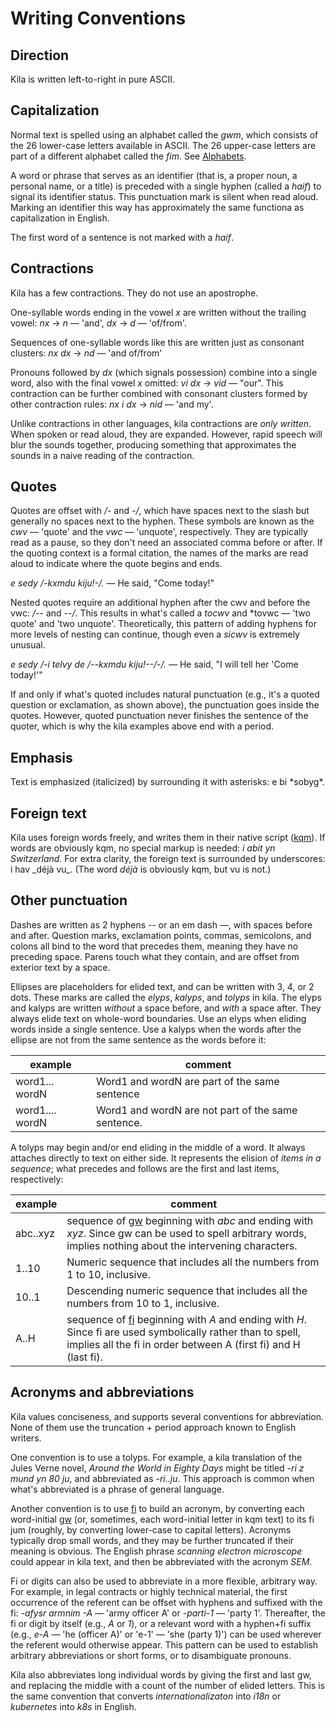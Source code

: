 # Writing Conventions

## Direction
Kila is written left-to-right in pure ASCII.

## Capitalization
Normal text is spelled using an alphabet called the *gwm*, which consists of the 26 lower-case letters available in ASCII. The 26 upper-case letters are part of a different alphabet called the *fim*. See [Alphabets](alphabets.md).

A word or phrase that serves as an identifier (that is, a proper noun, a personal name, or a title) is preceded with a single hyphen (called a *haif*) to signal its identifier status. This punctuation mark is silent when read aloud. Marking an identifier this way has approximately the same functiona as capitalization in English.

The first word of a sentence is not marked with a *haif*. 

## Contractions
Kila has a few contractions. They do not use an apostrophe.

One-syllable words ending in the vowel *x* are written without the trailing vowel: *nx* &rarr; *n* &mdash; 'and', *dx* &rarr; *d* &mdash; 'of/from'.

Sequences of one-syllable words like this are written just as consonant clusters: *nx dx* &rarr; *nd* &mdash; 'and of/from'

Pronouns followed by *dx* (which signals possession) combine into a single word, also with the final vowel *x* omitted: *vi dx* &rarr; *vid* &mdash; "our". This contraction can be further combined with consonant clusters formed by other contraction rules: *nx i dx* &rarr; *nid* &mdash; 'and my'.

Unlike contractions in other languages, kila contractions are *only written*. When spoken or read aloud, they are expanded. However, rapid speech will blur the sounds together, producing something that approximates the sounds in a naive reading of the contraction.

## Quotes
Quotes are offset with */-* and *-/*, which have spaces next to the slash but generally no spaces next to the hyphen. These symbols are known as the *cwv* &mdash; 'quote' and the *vwc* &mdash; 'unquote', respectively. They are typically read as a pause, so they don't need an associated comma before or after. If the quoting context is a formal citation, the names of the marks are read aloud to indicate where the quote begins and ends. 

*e sedy /-kxmdu kiju!-/.* &mdash; He said, "Come today!"

Nested quotes require an additional hyphen after the cwv and before the vwc: */--* and *--/*. This results in what's called a *tocwv* and *tovwc &mdash; 'two quote' and 'two unquote'. Theoretically, this pattern of adding hyphens for more levels of nesting can continue, though even a *sicwv* is extremely unusual.

*e sedy /-i telvy de /--kxmdu kiju!--/-/.* &mdash; He said, "I will tell her 'Come today!'"

If and only if what's quoted includes natural punctuation (e.g., it's a quoted question or exclamation, as shown above), the punctuation goes inside the quotes. However, quoted punctuation never finishes the sentence of the quoter, which is why the kila examples above end with a period.

## Emphasis
Text is emphasized (italicized) by surrounding it with asterisks: e bi \*sobyg\*.

## Foreign text
Kila uses foreign words freely, and writes them in their native script ([kqm](alphabets.md#kqm)). If words are obviously kqm, no special markup is needed: *i abit yn Switzerland*. For extra clarity, the foreign text is surrounded by underscores: i hav \_déjà vu\_. (The word *déjà* is obviously kqm, but vu is not.) 

## Other punctuation
Dashes are written as 2 hyphens -- or an em dash &mdash;, with spaces before and after. Question marks, exclamation points, commas, semicolons, and colons all bind to the word that precedes them, meaning they have no preceding space. Parens touch what they contain, and are offset from exterior text by a space.

Ellipses are placeholders for elided text, and can be written with 3, 4, or 2 dots. These marks are called the *elyps*, *kalyps*, and *tolyps* in kila. The elyps and kalyps are written *without* a space before, and *with* a space after. They always elide text on whole-word boundaries. Use an elyps when eliding words inside a single sentence. Use a kalyps when the words after the ellipse are not from the same sentence as the words before it:

example | comment
--- | ---
word1... wordN | Word1 and wordN are part of the same sentence
word1.... wordN | Word1 and wordN are not part of the same sentence.

A tolyps may begin and/or end eliding in the middle of a word. It always attaches directly to text on either side. It represents the elision of *items in a sequence*; what precedes and follows are the first and last items, respectively:

example | comment
--- | ---
abc..xyz | sequence of [gw](alphabets.md#gwm) beginning with *abc* and ending with *xyz*. Since gw can be used to spell arbitrary words, implies nothing about the intervening characters.
1..10 | Numeric sequence that includes all the numbers from 1 to 10, inclusive.
10..1 | Descending numeric sequence that includes all the numbers from 10 to 1, inclusive.
A..H | sequence of [fi](alphabets.md#fim) beginning with *A* and ending with *H*. Since fi are used symbolically rather than to spell, implies all the fi in order between A (first fi) and H (last fi). 

## Acronyms and abbreviations
Kila values conciseness, and supports several conventions for abbreviation. None of them use the truncation + period approach known to English writers.

One convention is to use a tolyps. For example, a kila translation of the Jules Verne novel, *Around the World in Eighty Days* might be titled *-ri z mund yn 80 ju*, and abbreviated as *-ri..ju*. This approach is common when what's abbreviated is a phrase of general language.

Another convention is to use [fi](alphabets.md#fim) to build an acronym, by converting each word-initial [gw](alphabets.md#gw) (or, sometimes, each word-initial letter in kqm text) to its fi jum (roughly, by converting lower-case to capital letters). Acronyms typically drop small words, and they may be further truncated if their meaning is obvious. The English phrase *scanning electron microscope* could appear in kila text, and then be abbreviated with the acronym *SEM*.

Fi or digits can also be used to abbreviate in a more flexible, arbitrary way. For example, in legal contracts or highly technical material, the first occurrence of the referent can be offset with hyphens and suffixed with the fi: *-afysr armnim -A* &mdash; 'army officer A' or *-parti-1* &mdash; 'party 1'. Thereafter, the fi or digit by itself (e.g., *A* or *1*), or a relevant word with a hyphen+fi suffix (e.g., *e-A* &mdash; 'he (officer A)' or 'e-1' &mdash; 'she (party 1)') can be used wherever the referent would otherwise appear. This pattern can be used to establish arbitrary abbreviations or short forms, or to disambiguate pronouns.

Kila also abbreviates long individual words by giving the first and last gw, and replacing the middle with a count of the number of elided letters. This is the same convention that converts *internationalizaton* into *i18n* or *kubernetes* into *k8s* in English.
